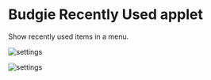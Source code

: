 # Budgie Recently Used applet
Show recently used items in a menu.

![settings](https://github.com/UbuntuBudgie/budgie-extras/blob/master/budgie-recentlyused/budgie-settings.png)

![settings](https://github.com/UbuntuBudgie/budgie-extras/blob/master/budgie-recentlyused/menu.png)
